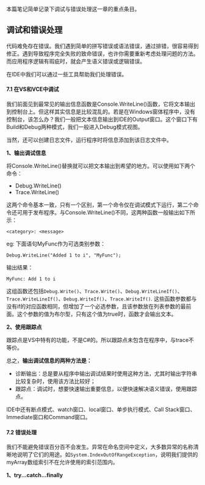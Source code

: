 本篇笔记简单记录下调试与错误处理这一章的重点条目。

## 调试和错误处理 ##

代码难免存在错误。我们遇到简单的拼写错误或语法错误，通过排错，很容易得到修正。遇到导致程序完全失败的致命错误，也许你需要重新考虑处理问题的方法。而应用程序逻辑有瑕疵时，就会产生语义错误或逻辑错误。

在IDE中我们可以通过一些工具帮助我们处理错误。

#### 7.1 在VS和VCE中调试

我们前面见到最常见的输出信息函数是Console.WriteLine()函数，它将文本输出到控制台上。但这样其实信息是比较混乱的。若是在Windows窗体程序中，没有控制台，该怎么办？我们一般把文本信息输出到IDE的Output窗口。这个窗口下有Build和Debug两种模式，我们一般进入Debug模式视图。

当然，还可以创建日志文件，运行程序时将信息添加到该日志文件中。

**1、输出调试信息**

将Console.WriteLine()替换就可以把文本输出到希望的地方。可以使用如下两个命令：

- Debug.WriteLine()
- Trace.WriteLine()

这两个命令基本一致，只有一个区别，第一个命令仅在调试模式下运行，第二个命令还可用于发布程序。与Console.WriteLine()不同，这两种函数一般输出如下所示：

	<category>: <message>

eg: 下面语句MyFunc作为可选类别参数：

	Debug.WriteLine("Added 1 to i", "MyFunc");

输出结果：

	MyFunc: Add 1 to i

这组函数还包括`Debug.Write()`、`Trace.Write()`、`Debug.WriteLineIf()`、`Trace.WriteLineIf()`、`Debug.WriteIf()`、`Trace.WriteIf()`.
这些函数参数都与没有if的对应函数相同，但增加了一个必选参数，且该参数放在列表参数的最前面。这个参数的值为布尔型，只有这个值为true时，函数才会输出文本。

**2、使用跟踪点**

跟踪点是VS中特有的功能，不是C#的。所以跟踪点未包含在程序中，与trace不等价。

总之，**输出调试信息的两种方法是：**

- 诊断输出：总是要从程序中输出调试结果时使用这种方法，尤其时输出字符串比较复杂时，使用该方法比较好；
- 跟踪点：调试时，想要快速输出重要信息，以便快速解决语义错误，使用跟踪点。

IDE中还有断点模式、watch窗口、local窗口、单步执行模式、Call Stack窗口、Immediate窗口和Command窗口。

#### 7.2 错误处理

我们不能避免错误百分百不会发生。异常在命名空间中定义，大多数异常的名称清晰地说明了它们的用途。如`System.IndexOutOfRangeException`，说明我们提供的myArray数组索引不在允许使用的索引范围内。

**1、try...catch...finally**

